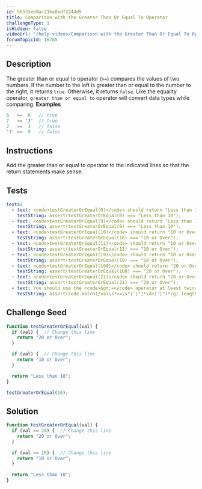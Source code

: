 ```yaml
---
id: 56533eb9ac21ba0edf2244d5
title: Comparison with the Greater Than Or Equal To Operator
challengeType: 1
isHidden: false
videoUrl: '/help-videos/Comparison with the Greater Than Or Equal To Operator.webm'
forumTopicId: 16785
---
```


## Description
<section id='description'>
The greater than or equal to operator (<code>&gt;=</code>) compares the values of two numbers. If the number to the left is greater than or equal to the number to the right, it returns <code>true</code>. Otherwise, it returns <code>false</code>.
Like the equality operator, <code>greater than or equal to</code> operator will convert data types while comparing.
<strong>Examples</strong>

```js
6   >=  6   // true
7   >= '3'  // true
2   >=  3   // false
'7' >=  9   // false
```

</section>

## Instructions
<section id='instructions'>
Add the greater than or equal to operator to the indicated lines so that the return statements make sense.
</section>

## Tests
<section id='tests'>

```yml
tests:
  - text: <code>testGreaterOrEqual(0)</code> should return "Less than 10"
    testString: assert(testGreaterOrEqual(0) === "Less than 10");
  - text: <code>testGreaterOrEqual(9)</code> should return "Less than 10"
    testString: assert(testGreaterOrEqual(9) === "Less than 10");
  - text: <code>testGreaterOrEqual(10)</code> should return "10 or Over"
    testString: assert(testGreaterOrEqual(10) === "10 or Over");
  - text: <code>testGreaterOrEqual(11)</code> should return "10 or Over"
    testString: assert(testGreaterOrEqual(11) === "10 or Over");
  - text: <code>testGreaterOrEqual(19)</code> should return "10 or Over"
    testString: assert(testGreaterOrEqual(19) === "10 or Over");
  - text: <code>testGreaterOrEqual(100)</code> should return "20 or Over"
    testString: assert(testGreaterOrEqual(100) === "20 or Over");
  - text: <code>testGreaterOrEqual(21)</code> should return "20 or Over"
    testString: assert(testGreaterOrEqual(21) === "20 or Over");
  - text: You should use the <code>&gt;=</code> operator at least twice
    testString: assert(code.match(/val\s*>=\s*('|")*\d+('|")*/g).length > 1);

```

</section>

## Challenge Seed
<section id='challengeSeed'>

<div id='js-seed'>

```js
function testGreaterOrEqual(val) {
  if (val) {  // Change this line
    return "20 or Over";
  }

  if (val) {  // Change this line
    return "10 or Over";
  }

  return "Less than 10";
}

testGreaterOrEqual(10);
```

</div>



</section>

## Solution
<section id='solution'>


```js
function testGreaterOrEqual(val) {
  if (val >= 20) {  // Change this line
    return "20 or Over";
  }

  if (val >= 10) {  // Change this line
    return "10 or Over";
  }

  return "Less than 10";
}
```

</section>

